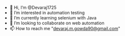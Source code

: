 - 👋 Hi, I’m @Devaraj1725
- 👀 I’m interested in automation testing 
- 🌱 I’m currently learning selenium with Java 
- 💞️ I’m looking to collaborate on web automation 
- 📫 How to reach me "devaraj.m.gowda90@gmail.com"

<!---
Devaraj1725/Devaraj1725 is a ✨ special ✨ repository because its `README.md` (this file) appears on your GitHub profile.
You can click the Preview link to take a look at your changes.
--->
